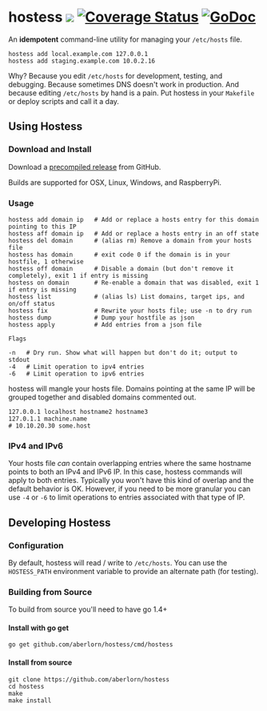 # hostess [![](https://travis-ci.org/cbednarski/hostess.svg)](https://travis-ci.org/cbednarski/hostess) [![Coverage Status](https://coveralls.io/repos/cbednarski/hostess/badge.svg)](https://coveralls.io/r/cbednarski/hostess) [![GoDoc](https://godoc.org/github.com/aberlorn/hostess?status.svg)](http://godoc.org/github.com/aberlorn/hostess)

An **idempotent** command-line utility for managing your `/etc/hosts` file.

    hostess add local.example.com 127.0.0.1
    hostess add staging.example.com 10.0.2.16

Why? Because you edit `/etc/hosts` for development, testing, and debugging.
Because sometimes DNS doesn't work in production. And because editing
`/etc/hosts` by hand is a pain. Put hostess in your `Makefile` or deploy scripts
and call it a day.

## Using Hostess

### Download and Install

Download a [precompiled release](https://github.com/aberlorn/hostess/releases)
from GitHub.

Builds are supported for OSX, Linux, Windows, and RaspberryPi.

### Usage

    hostess add domain ip   # Add or replace a hosts entry for this domain pointing to this IP
    hostess aff domain ip   # Add or replace a hosts entry in an off state
    hostess del domain      # (alias rm) Remove a domain from your hosts file
    hostess has domain      # exit code 0 if the domain is in your hostfile, 1 otherwise
    hostess off domain      # Disable a domain (but don't remove it completely), exit 1 if entry is missing
    hostess on domain       # Re-enable a domain that was disabled, exit 1 if entry is missing
    hostess list            # (alias ls) List domains, target ips, and on/off status
    hostess fix             # Rewrite your hosts file; use -n to dry run
    hostess dump            # Dump your hostfile as json
    hostess apply           # Add entries from a json file

    Flags

    -n   # Dry run. Show what will happen but don't do it; output to stdout
    -4   # Limit operation to ipv4 entries
    -6   # Limit operation to ipv6 entries

hostess will mangle your hosts file. Domains pointing at the same IP will be
grouped together and disabled domains commented out.

    127.0.0.1 localhost hostname2 hostname3
    127.0.1.1 machine.name
    # 10.10.20.30 some.host

### IPv4 and IPv6

Your hosts file *can* contain overlapping entries where the same hostname points
to both an IPv4 and IPv6 IP. In this case, hostess commands will apply to both
entries. Typically you won't have this kind of overlap and the default behavior
is OK. However, if you need to be more granular you can use `-4` or `-6` to
limit operations to entries associated with that type of IP.

## Developing Hostess

### Configuration

By default, hostess will read / write to `/etc/hosts`. You can use the
`HOSTESS_PATH` environment variable to provide an alternate path (for testing).

### Building from Source

To build from source you'll need to have go 1.4+

#### Install with go get

    go get github.com/aberlorn/hostess/cmd/hostess

#### Install from source

    git clone https://github.com/aberlorn/hostess
    cd hostess
    make
    make install
